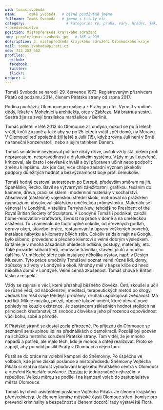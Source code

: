 ```yaml
---
uid: tomas.svoboda
name:     Tomáš Svoboda   # běžně používáné jméno
fullname: Tomáš Svoboda   # jméno s tituly etc.
category:                   # kategorie: rp, praha, vary, hradec, jmk, senat
- predsednictvo
position: Místopředseda krajského sdružení
img: people/tomas-svoboda.jpg   # 165 x 220
description: 3. místopředseda krajského sdružení Olomouckého kraje           # kratký popis, max 160 znaků
mail: tomas.svoboda@pirati.cz
mob: 733 252 652
profiles:
  github:                 
  facebook:
  twitter:      
  flickr:
ordpre: 4          
---
```

Tomáš Svoboda se narodil 29. července 1973. Registrovaným příznivcem Pirátů od podzimu 2014, členem Pirátské strany od srpna 2017.

Rodina pochází z Olomouce po matce a z Prahy po otci. Vyrostl v rodině dědy, lékaře v Mohelnici a  architekta, otce v Zábřeze. Má bratra a sestru. Sestra žije se svojí brazilskou manželkou v Berlíně. 

Tomáš přiletěl v létě 2013 do Olomouce z Londýna, odkud se po 5 letech vrátil, kvůli Zuzaně a také aby se po 25 letech vrátil zpět domů, na Moravu. V Olomouci teď společně žijí ještě s Julií (15), když zrovna Juli není v Brně na taneční konzervatoři, nebo s jejím tatínkem Danem.

Tomáš se aktivně nevěnoval politice nikdy dříve, avšak vždy stál čelem proti nepravostem, nespravedlnosti a disfunkcím systému. Vždy mluvil otevřeně, kritizoval, ale často i otevřeně chválil a byl připraven učinit nebo podpořit změnu k lepšímu. Jak jde čas, více chápe zásadní význam jakékoliv podpory důležitých hodnot a bezvýznamnost boje proti čemukoliv. 

Tomáš hodně cestoval autostopem po Evropě, především směrem na jih. Španělsko, Řecko. Bavil se výtvarnými záležitostmi, grafikou, tesáním do kamene, dřeva, prací se sklem i moderními materiály v sochařství. Absolvoval (částečně) vojenskou střední školu, maturoval na pražském gymnázium, absolvoval sklářskou uměleckou průmyslovku. Materiálu se věnoval i v Londýně, v ateliéru Terryho New, tehdejšího President of the Royal British Society of Sculptors. V Londýně Tomáš i podnikal, založil home-renovation-craftwork, živnost na práce v domě a na uměleckou asistenci. To znamenalo de facto úplně cokoliv, od dřevěných podlah, opravy oken, stavební práce, restaurování a úpravy veškerých povrchů, instalace nábytku a kilometry bílých stěn. Cokoliv se dalo najít na Googlu, bylo slíbeno, provedeno a předáno klientovi s velmi dobrým výsledkem. Británie je v mnoha zásadních ohledech odlišná, postupy, materiály, etc. Také prováděl sříhání keřů, renovace trávníku, stavění plotů a mnoho dalšího. V umělecké sféře pak instalace několika výstav, např. v Design Muzeum. Tyto práce umožnily Tomášovi poznat velmi různé lidi, domy, způsoby a životy v Londýně a okolí. Mnohdy měl v kapse klíče od hned několika domů v Londýně. Velmi cenná zkušenost. Tomáš chová k Británii lásku a respekt. 

Vždy se zajímal o věci, které přesahují běžného člověka. Četl, zkoušel a učil se různé věci, od náboženství, meditací, terapeutických metod po drogy. Jednak tím řešil svoje tehdejší problémy, druhak uspokojoval zvědavost. Má rád lidi. Miluje muziku, poezii, obecně takové umění, které otevírá nové pohledy na kouzlo existence. Je zastáncem základních hodnot stojících na principech křesťanství, ctí svobodu člověka a jeho přirozenou odpovědnost vůči bohu, sobě a přírodě. 

K Pirátské straně se dostal zcela přirozeně. Po příjezdu do Olomouce se seznámil se skupinou lidí na přednáškách o demokracii. Později byl pozván na schůzku místního sdružení Pirátské strany. Tam viděl, že je mnoho nápadů a potřeb, ale málo těch, kdo je mohou a chtějí realizovat. Proto se zapojil, aby pomohl posílit Piráty v Olomouci a nejen tam. 

Pustil se do práce na volební kampani do Sněmovny. Po úspěchu ve volbách, kde jsme získali poslance a místopředsedu Sněmovny Vojtěcha Pikala si vzal na starost vybudování krajského Pirátského centra v Olomouci a otevření Kanceláře poslance. [Prostor](http://masparti.com/picolo-piratske-centrum-olomouc) je jednoznačně nejhezčím v republice. Velkou měrou se podílel i na kampani voleb do zastupitelstva města Olomouce.

Tomáš byl chvíli asistentem poslance Vojtěcha Pikala. Je členem krajského předsednictva. Je členem komise městské části Olomouc střed, komise pro prevenci kriminality a bezpečnost a členem dozorčí rady výstaviště Flora.


